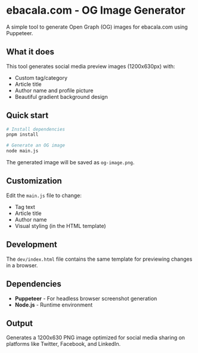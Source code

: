 # ebacala.com - OG Image Generator

A simple tool to generate Open Graph (OG) images for ebacala.com using Puppeteer.

## What it does

This tool generates social media preview images (1200x630px) with:
- Custom tag/category
- Article title
- Author name and profile picture
- Beautiful gradient background design

## Quick start

```bash
# Install dependencies
pnpm install

# Generate an OG image
node main.js
```

The generated image will be saved as `og-image.png`.

## Customization

Edit the `main.js` file to change:
- Tag text
- Article title  
- Author name
- Visual styling (in the HTML template)

## Development

The `dev/index.html` file contains the same template for previewing changes in a browser.

## Dependencies

- **Puppeteer** - For headless browser screenshot generation
- **Node.js** - Runtime environment

## Output

Generates a 1200x630 PNG image optimized for social media sharing on platforms like Twitter, Facebook, and LinkedIn.